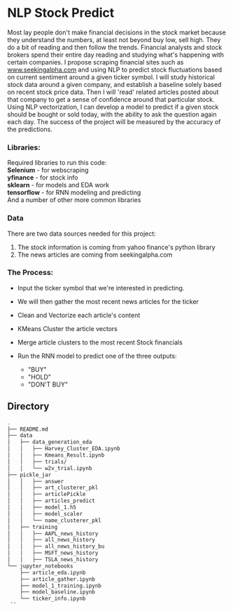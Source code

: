 # NLP Stock Predict

Most lay people don't make financial decisions in the stock market because they understand the numbers, at least not beyond buy low, sell high.  They do a bit of reading and then follow the trends. Financial analysts and stock brokers spend their entire day reading and studying what's happening with certain companies.
I propose scraping financial sites such as www.seekingalpha.com and using NLP to predict stock fluctuations based on current sentiment around a given ticker symbol. I will study historical stock data around a given company, and establish a baseline solely based on recent stock price data. Then I will 'read' related articles posted about that company to get a sense of confidence around that particular stock. Using NLP vectorization, I can develop a model to predict if a given stock should be bought or sold today, with the ability to ask the question again each day. The success of the project will be measured by the accuracy of the predictions. 


### Libraries:
Required libraries to run this code:  
**Selenium** - for webscraping  
**yfinance** - for stock info  
**sklearn** - for models and EDA work  
**tensorflow** - for RNN modeling and predicting  
And a number of other more common libraries  


### Data
There are two data sources needed for this project:

1) The stock information is coming from yahoo finance's python library  
2) The news articles are coming from seekingalpha.com

### The Process:
- Input the ticker symbol that we're interested in predicting.  
- We will then gather the most recent news articles for the ticker
- Clean and Vectorize each article's content
- KMeans Cluster the article vectors
- Merge article clusters to the most recent Stock financials
- Run the RNN model to predict one of the three outputs:

    - "BUY"
    - "HOLD"
    - "DON'T BUY"



## Directory
```bash
.
├── README.md
├── data
│   ├── data_generation_eda
│   │   ├── Harvey_Cluster_EDA.ipynb
│   │   ├── Kmeans_Result.ipynb
│   │   ├── trials/
│   │   └── w2v_trial.ipynb
├── pickle_jar
│   │   ├── answer
│   │   ├── art_clusterer_pkl
│   │   ├── articlePickle
│   │   ├── articles_predict
│   │   ├── model_1.h5
│   │   ├── model_scaler
│   │   └── name_clusterer_pkl
│   ├── training
│   │   ├── AAPL_news_history
│   │   ├── all_news_history
│   │   ├── all_news_history_bu
│   │   ├── MSFT_news_history
│   │   ├── TSLA_news_history
└── jupyter_notebooks
    ├── article_eda.ipynb
    ├── article_gather.ipynb
    ├── model_1_training.ipynb
    ├── model_baseline.ipynb    
    └── ticker_info.ipynb
 ``

